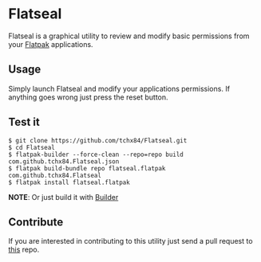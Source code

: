 # Flatseal

Flatseal is a graphical utility to review and modify basic permissions from your [Flatpak](https://flatpak.org/) applications.

## Usage

Simply launch Flatseal and modify your applications permissions. If anything goes wrong just press the reset button.

## Test it

```
$ git clone https://github.com/tchx84/Flatseal.git
$ cd Flatseal
$ flatpak-builder --force-clean --repo=repo build com.github.tchx84.Flatseal.json
$ flatpak build-bundle repo flatseal.flatpak com.github.tchx84.Flatseal
$ flatpak install flatseal.flatpak
```

**NOTE**: Or just build it with [Builder](https://flathub.org/apps/details/org.gnome.Builder)

## Contribute

If you are interested in contributing to this utility just send a pull request to [this](https://github.com/tchx84/Flatseal) repo.
